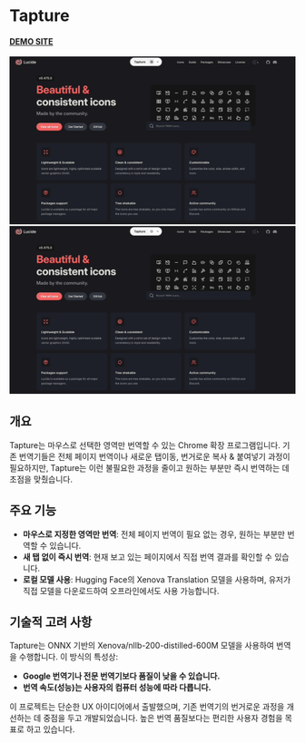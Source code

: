 # Tapture

#### **[DEMO SITE](https://tapture.vercel.app/)**

![config](./public/config.gif)
![translation](./public/translation.gif)

## 개요

Tapture는 마우스로 선택한 영역만 번역할 수 있는 Chrome 확장 프로그램입니다. 기존 번역기들은 전체 페이지 번역이나 새로운 탭이동, 번거로운 복사 & 붙여넣기 과정이 필요하지만, Tapture는 이런 불필요한 과정을 줄이고 원하는 부분만 즉시 번역하는 데 초점을 맞췄습니다.

## 주요 기능

- **마우스로 지정한 영역만 번역**: 전체 페이지 번역이 필요 없는 경우, 원하는 부분만 번역할 수 있습니다.
- **새 탭 없이 즉시 번역**: 현재 보고 있는 페이지에서 직접 번역 결과를 확인할 수 있습니다.
- **로컬 모델 사용**: Hugging Face의 Xenova Translation 모델을 사용하며, 유저가 직접 모델을 다운로드하여 오프라인에서도 사용 가능합니다.

## 기술적 고려 사항

Tapture는 ONNX 기반의 Xenova/nllb-200-distilled-600M 모델을 사용하여 번역을 수행합니다. 이 방식의 특성상:

- **Google 번역기나 전문 번역기보다 품질이 낮을 수 있습니다.**
- **번역 속도(성능)는 사용자의 컴퓨터 성능에 따라 다릅니다.**

이 프로젝트는 단순한 UX 아이디어에서 출발했으며, 기존 번역기의 번거로운 과정을 개선하는 데 중점을 두고 개발되었습니다. 높은 번역 품질보다는 편리한 사용자 경험을 목표로 하고 있습니다.
